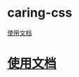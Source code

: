 # caring-css
[使用文档](https://github.com/Fascinating-W/caring-css#caring-css)
# [使用文档](https://github.com/Fascinating-W/caring-css#caring-css)
